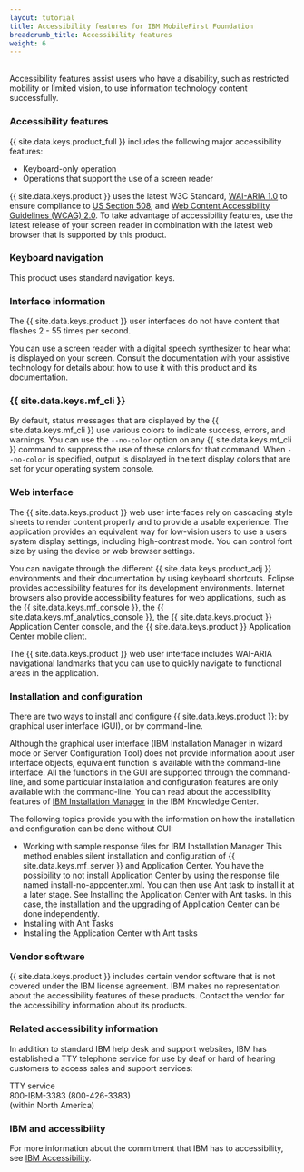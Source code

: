 ```yaml
---
layout: tutorial
title: Accessibility features for IBM MobileFirst Foundation
breadcrumb_title: Accessibility features
weight: 6
---
```

<!-- NLS_CHARSET=UTF-8 -->
<br/>
Accessibility features assist users who have a disability, such as restricted mobility or limited vision, to use information technology content successfully.

### Accessibility features
{{ site.data.keys.product_full }} includes the following major accessibility features:

* Keyboard-only operation
* Operations that support the use of a screen reader

{{ site.data.keys.product }} uses the latest W3C Standard, [WAI-ARIA 1.0](http://www.w3.org/TR/wai-aria/) to ensure compliance to [US Section 508](http://www.access-board.gov/guidelines-and-standards/communications-and-it/about-the-section-508-standards/section-508-standards), and [Web Content Accessibility Guidelines (WCAG) 2.0](http://www.w3.org/TR/WCAG20/). To take advantage of accessibility features, use the latest release of your screen reader in combination with the latest web browser that is supported by this product.

### Keyboard navigation
This product uses standard navigation keys.

### Interface information
The {{ site.data.keys.product }} user interfaces do not have content that flashes 2 - 55 times per second.

You can use a screen reader with a digital speech synthesizer to hear what is displayed on your screen. Consult the documentation with your assistive technology for details about how to use it with this product and its documentation.

### {{ site.data.keys.mf_cli }}
By default, status messages that are displayed by the {{ site.data.keys.mf_cli }} use various colors to indicate success, errors, and warnings. You can use the `--no-color` option on any {{ site.data.keys.mf_cli }} command to suppress the use of these colors for that command. When `--no-color` is specified, output is displayed in the text display colors that are set for your operating system console.

### Web interface 
The {{ site.data.keys.product }} web user interfaces rely on cascading style sheets to render content properly and to provide a usable experience. The application provides an equivalent way for low-vision users to use a users system display settings, including high-contrast mode. You can control font size by using the device or web browser settings.

You can navigate through the different {{ site.data.keys.product_adj }} environments and their documentation by using keyboard shortcuts. Eclipse provides accessibility features for its development environments. Internet browsers also provide accessibility features for web applications, such as the {{ site.data.keys.mf_console }}, the {{ site.data.keys.mf_analytics_console }}, the {{ site.data.keys.product }} Application Center console, and the {{ site.data.keys.product }} Application Center mobile client.

The {{ site.data.keys.product }} web user interface includes WAI-ARIA navigational landmarks that you can use to quickly navigate to functional areas in the application.

### Installation and configuration
There are two ways to install and configure {{ site.data.keys.product }}: by graphical user interface (GUI), or by command-line.

Although the graphical user interface (IBM Installation Manager in wizard mode or Server Configuration Tool) does not provide information about user interface objects, equivalent function is available with the command-line interface. All the functions in the GUI are supported through the command-line, and some particular installation and configuration features are only available with the command-line. You can read about the accessibility features of [IBM Installation Manager](http://www.ibm.com/support/knowledgecenter/SSDV2W/im_family_welcome.html?lang=en&view=kc) in the IBM Knowledge Center.

The following topics provide you with the information on how the installation and configuration can be done without GUI:

* Working with sample response files for IBM Installation Manager
This method enables silent installation and configuration of {{ site.data.keys.mf_server }} and Application Center. You have the possibility to not install Application Center by using the response file named install-no-appcenter.xml. You can then use Ant task to install it at a later stage. See Installing the Application Center with Ant tasks. In this case, the installation and the upgrading of Application Center can be done independently.
* Installing with Ant Tasks
* Installing the Application Center with Ant tasks

### Vendor software
{{ site.data.keys.product }} includes certain vendor software that is not covered under the IBM license agreement. IBM makes no representation about the accessibility features of these products. Contact the vendor for the accessibility information about its products.

### Related accessibility information
In addition to standard IBM help desk and support websites, IBM has established a TTY telephone service for use by deaf or hard of hearing customers to access sales and support services:

TTY service  
800-IBM-3383 (800-426-3383)  
(within North America)

### IBM and accessibility
For more information about the commitment that IBM has to accessibility, see [IBM Accessibility](http://www.ibm.com/able).


